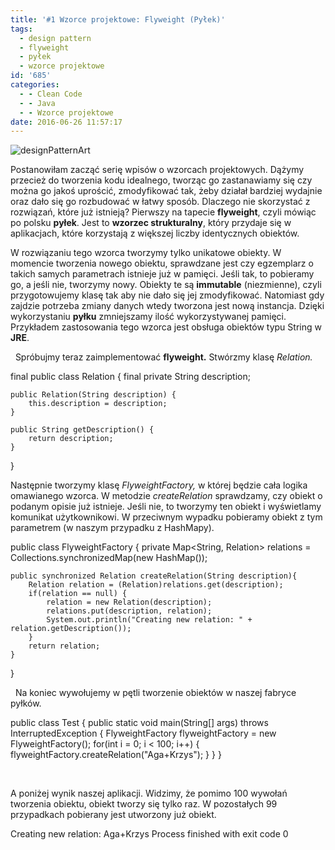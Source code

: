```yaml
---
title: '#1 Wzorce projektowe: Flyweight (Pyłek)'
tags:
  - design pattern
  - flyweight
  - pyłek
  - wzorce projektowe
id: '685'
categories:
  - - Clean Code
  - - Java
  - - Wzorce projektowe
date: 2016-06-26 11:57:17
---
```


![designPatternArt](http://codecouple.pl/wp-content/uploads/2017/03/designPatternArt.png)

Postanowiłam zacząć serię wpisów o wzorcach projektowych. Dążymy przecież do tworzenia kodu idealnego, tworząc go zastanawiamy się czy można go jakoś uprościć, zmodyfikować tak, żeby działał bardziej wydajnie oraz dało się go rozbudować w łatwy sposób. Dlaczego nie skorzystać z rozwiązań, które już istnieją? Pierwszy na tapecie **flyweight**, czyli mówiąc po polsku **pyłek**. Jest to **wzorzec strukturalny**, który przydaje się w aplikacjach, które korzystają z większej liczby identycznych obiektów.
<!-- more -->
W rozwiązaniu tego wzorca tworzymy tylko unikatowe obiekty. W momencie tworzenia nowego obiektu, sprawdzane jest czy egzemplarz o takich samych parametrach istnieje już w pamięci. Jeśli tak, to pobieramy go, a jeśli nie, tworzymy nowy. Obiekty te są **immutable** (niezmienne), czyli przygotowujemy klasę tak aby nie dało się jej zmodyfikować. Natomiast gdy zajdzie potrzeba zmiany danych wtedy tworzona jest nową instancja. Dzięki wykorzystaniu **pyłku** zmniejszamy ilość wykorzystywanej pamięci. Przykładem zastosowania tego wzorca jest obsługa obiektów typu String w **JRE**.

  Spróbujmy teraz zaimplementować **flyweight.** Stwórzmy klasę _Relation._

final public class Relation {
    final private String description;

    public Relation(String description) {
        this.description = description;
    }

    public String getDescription() {
        return description;
    }

}

Następnie tworzymy klasę _FlyweightFactory,_ w której będzie cała logika omawianego wzorca. W metodzie _createRelation_ sprawdzamy, czy obiekt o podanym opisie już istnieje. Jeśli nie, to tworzymy ten obiekt i wyświetlamy komunikat użytkownikowi. W przeciwnym wypadku pobieramy obiekt z tym parametrem (w naszym przypadku z HashMapy).

public class FlyweightFactory {
    private Map<String, Relation> relations = Collections.synchronizedMap(new HashMap());

    public synchronized Relation createRelation(String description){
        Relation relation = (Relation)relations.get(description);
        if(relation == null) {
            relation = new Relation(description);
            relations.put(description, relation);
            System.out.println("Creating new relation: " + relation.getDescription());
        }
        return relation;
    }
}

  Na koniec wywołujemy w pętli tworzenie obiektów w naszej fabryce pyłków.

public class Test {
    public static void main(String\[\] args) throws InterruptedException {
        FlyweightFactory flyweightFactory = new FlyweightFactory();
        for(int i = 0; i < 100; i++) {
            flyweightFactory.createRelation("Aga+Krzys");
        }
    }
}

 

A poniżej wynik naszej aplikacji. Widzimy, że pomimo 100 wywołań tworzenia obiektu, obiekt tworzy się tylko raz. W pozostałych 99 przypadkach pobierany jest utworzony już obiekt.

Creating new relation: Aga+Krzys
Process finished with exit code 0